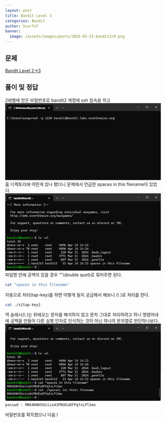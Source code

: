 ```yaml
---
layout: post
title: Bandit Level 3
categories: Bandit
author: ScorTnT
banner:
  image: /assets/images/posts/2025-05-22-bandit3/0.png
---
```


## 문제
[Bandit Level 2->3](https://overthewire.org/wargames/bandit/bandit3.html)

## 풀이 및 정답

2레벨때 얻은 비밀번호로 bandit2 계정에 ssh 접속을 하고    
![](/assets/images/posts/2025-05-22-bandit3/0.png)  
홈 디렉토리에 어떤게 있나 봤더니 문제에서 언급한 spaces in this filename이 있었다.    
![](/assets/images/posts/2025-05-22-bandit3/1.png)  
파일명 안에 공백이 있을 경우 ""(double quot)로 묶어주면 된다.  
```bash
cat "spaces in this filename"
```
자동으로 처리(tap-key)를 하면 어떻게 될지 궁금해서 해보니 (\ )로 처리를 한다.  
```bash
cat ./s{tap-key}
```
역 슬래시(\ )는 뒤에오는 문자를 해석하지 않고 문자 그대로 처리하려고 하니 명령어내에 공백을 만들어 다른 실행 인자로 인식하는 것이 아닌 하나의 문자열로 판단하나보다.    
![](/assets/images/posts/2025-05-22-bandit3/2.png)  
`passwd : MNk8KNH3Usiio41PRUEoDFPqfxLPlSmx`
  
비밀번호를 획득했으니 다음.!